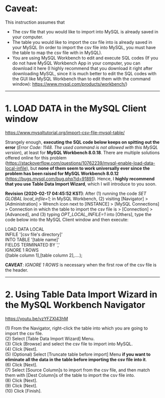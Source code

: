 # Caveat:
This instruction assumes that  
- The csv file that you would like to import into MySQL is already saved in your computer.
- The table you would like to import the csv file into is already saved in your MySQL (In order to import the csv file into MySQL, you must have the table to map the csv file with in MySQL).
- You are using MySQL Workbench to edit and execute SQL codes (If you do not have MySQL Workbench App in your computer, you can download it here (I highly recommend that you download it right after downloading MySQL, since it is much better to edit the SQL codes with the GUI like MySQL Workbench than to edit them with the command window): https://www.mysql.com/products/workbench/)  
  
----
# 1. LOAD DATA in the MySQL Client window  
https://www.mysqltutorial.org/import-csv-file-mysql-table/  
  
Strangely enough, **executing the SQL code below keeps on spitting out the error** (*Error Code: 1148. The used command is not allowed with this MySQL version*), at least for **MySQL Workbench 8.0.18**. There are multiple solutions offered online for this problem (https://stackoverflow.com/questions/10762239/mysql-enable-load-data-local-infile), but **none of them seem to work universally ever since the problem has been raised for MySQL Workbench 8.0.12** (https://bugs.mysql.com/bug.php?id=91891). Hence, I **highly recommend that you use Table Data Import Wizard**, which I will introduce to you soon.  
  
**Revision (2020-02-17 04:45:52 KST)**: After (1) running the code *SET GLOBAL local_infile=1;* in MySQL Workbench, (2) visiting [Navigator] > [Administration] > Wrench icon next to [INSTANCE] > [MySQL Connections] > Connection in which the table to import the csv file is > [Connection] > [Advanced], and (3) typing *OPT_LOCAL_INFILE=1* into [Others], type the code below into the MySQL Client window and then execute:  
  
LOAD DATA LOCAL  
INFILE '[csv file's directory]'  
INTO TABLE '[table name]'  
FIELDS TERMINATED BY ','  
IGNORE 1 ROWS  
([table column 1],[table column 2],....);  
  
**CAVEAT**: *IGNORE 1 ROWS* is necessary when the first row of the csv file is the header.  
  
----
# 2. Using Table Data Import Wizard in the MySQL Workbench Navigator
https://youtu.be/vzYFZXI43hM  
  
(1) From the Navigator, right-click the table into which you are going to import the csv file.  
(2) Select [Table Data Import Wizard] Menu.  
(3) Click [Browse] and select the csv file to import into MySQL.  
(4) Click [Next].  
(5) (Optional) Select [Truncate table before import] Menu **if you want to eliminate all the data in the table before importing the csv file into it**.  
(6) Click [Next].  
(7) Select [Source Column]s to import from the csv file, and then match them with [Dest Column]s of the table to import the csv file into.  
(8) Click [Next].  
(9) Click [Next].  
(10) Click [Finish].
